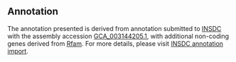 

Annotation
----------

The annotation presented is derived from annotation submitted to
[INSDC](http://www.insdc.org) with the assembly accession
[GCA\_003144205.1](http://www.ebi.ac.uk/ena/data/view/GCA_003144205.1),
with additional non-coding genes derived from
[Rfam](http://rfam.xfam.org/). For more details, please visit [INSDC
annotation
import](http://ensemblgenomes.org/info/data/insdc_annotation).
